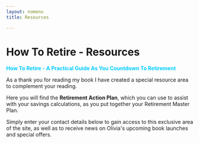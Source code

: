 ```yaml
---
layout: nomenu
title: Resources

---
```

# How To Retire - Resources

<span style="color:#00ccff;">**How To Retire - A Practical Guide As You Countdown To Retirement**</span>

As a thank you for reading my book I have created a special resource area to complement your reading.

Here you will find the **Retirement Action Plan**, which you can use to assist with your savings calculations, as you put together your Retirement Master Plan.

Simply enter your contact details below to gain access to this exclusive area of the site, as well as to receive news on Olivia's upcoming book launches and special offers.
<script async id="_ck_161466" src="https://forms.convertkit.com/161466?v=6"></script>